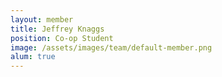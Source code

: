 ```yaml
---
layout: member
title: Jeffrey Knaggs
position: Co-op Student
image: /assets/images/team/default-member.png
alum: true
---
```

